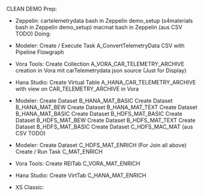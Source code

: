 CLEAN DEMO
Prep:
- Zeppelin: 
	cartelemetrydata bash in Zeppelin demo_setup 
	(s4materials bash in Zeppelin demo_setup) 
	macmat bash in Zeppelin (aus CSV TODO) 
Doing:
- Modeler: 
	Create / Execute Task A_ConvertTelemetryData CSV with Pipeline Flowgraph 
- Vora Tools: 
	Create Collection A_VORA_CAR_TELEMETRY_ARCHIVE creation in Vora mit carTelemetrydata json source (Just for Display)
- Hana Studio: 
	Create Virtual Table A_HANA_CAR_TELEMETRY_ARCHIVE with view on CAR_TELEMETRY_ARCHIVE in Vora
- Modeler: 
	Create Dataset B_HANA_MAT_BASIC
	Create Dataset B_HANA_MAT_BEW
	Create Dataset B_HANA_MAT_TEXT
	Create Dataset B_HANA_MAT_BASIC
	Create Dataset B_HDFS_MAT_BASIC
	Create Dataset B_HDFS_MAT_BEW
	Create Dataset B_HDFS_MAT_TEXT
	Create Dataset B_HDFS_MAT_BASIC
	Create Dataset C_HDFS_MAC_MAT (aus CSV TODO) 
- Modeler:
	Create Dataset C_HDFS_MAT_ENRICH (For Join all above)
  	Create / Run Task C_MAT_ENRICH
	

- Vora Tools:  Create RElTab C_VORA_MAT_ENRICH  
- Hana Studio: Create VirtTab C_HANA_MAT_ENRICH  

- XS Classic:  


